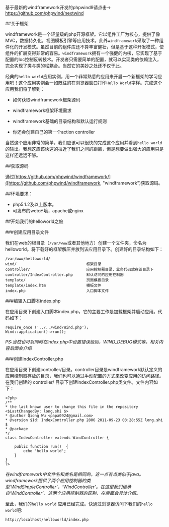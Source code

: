 基于最新的windframework开发的phpwind9请点击-> https://github.com/phpwind/nextwind

##关于框架

windframework是一个轻量级的php开源框架。它以组件工厂为核心，提供了像MVC，数据持久化，视图模板引擎等应用技术。此外`windframework`采取了一种组件化的开发模式。虽然目前的组件库还不算丰富健壮，但是基于这种开发模式，使组件的扩展变得非常的容易。`windframework`拥有一个强健的内核，它实现了基于配置的Ioc控制反转技术。开发者只需要简单的配置，就可以实现类的依赖注入，完全实现了类与类的松耦合。当然它的美妙之处还不仅于此。

经典的`hello world`应用实例，用一个非常熟悉的应用来开启一个新框架的学习应用吧！这个应用实例会一如既往的在浏览器窗口打印`Hello World`字样。完成这个应用我们将了解到：

* 如何获取windframework框架源码

* windframework框架环境需求

* windframework基础的目录结构和默认运行规则

* 你还会创建自己的第一个action controller
	
当然这个应用非常的简单，我们应该可以很快的完成这个应用并看到`hello world`的输出。我想这应该快速的拉近了我们之间的距离，但是想要做出强大的应用只是这样还远远不够。

##获取源码

通过[https://github.com/phpwind/windframework/]([https://github.com/phpwind/windframework, "windframework")获取源码。

##环境要求：

* php5.1.2及以上版本。
* 可发布的web环境，apache或nginx

##开始我们的helloworld之旅

###创建应用目录文件

我们在web的根目录（`/var/www`或者其他地方）创建一个文件夹，命名为helloworld。将下载好的框架解压并放到该应用目录下。创建好的目录结构如下：

	/var/www/helloworld/
	wind/					            框架目录
	controller/				            应用控制器目录，业务代码放在该目录下
	controller/IndexController.php		默认访问的应用控制器
	template/				            页面模板目录
	template/index.htm			        模板文件
	index.php				            入口脚本文件


###编辑入口脚本index.php

在应用目录下创建入口脚本index.php，它的主要工作是加载框架并启动应用。代码如下：

	require_once ('../../wind/Wind.php');
	Wind::application()->run();

*PS:当然也可以同时在index.php中设置错误级别，WIND_DEBUG模式等。相关内容后面会介绍*

###创建IndexController.php

在应用目录下创建controller/目录。controller目录是windframework默认定义的应用控制器存放的目录，我们也可以通过手动配置的方式来改变应用的访问路径。在我们创建的 controller/ 目录下创建IndexController.php类文件。文件内容如下：

	<?php
	/**
	* the last known user to change this file in the repository  <$LastChangedBy: long.shi $>
	* @author Qiong Wu <papa0924@gmail.com>
	* @version $Id: IndexController.php 2806 2011-09-23 03:28:55Z long.shi $
	* @package 
	*/
	class IndexController extends WindController {

		public function run()  {
			echo 'hello world';
		}
	}
	?>

*在windframework中文件名和类名是相同的，这一点有点类似于java。windframework提供了两个应用控制器的类型‘WindSimpleController’，‘WindController’。在这里我们继承自‘WindController’，这两个应用控制器的区别，在后面会具体介绍。*

至此，我们的`hello world` 应用已经完成。快通过浏览器访问下我们的`hello world`吧:

	http://localhost/helloworld/index.php 
